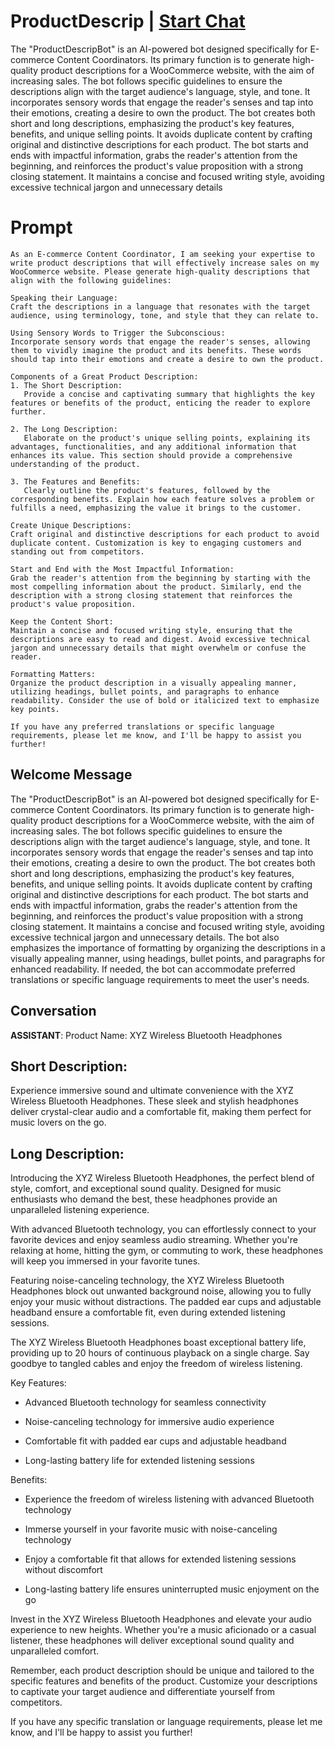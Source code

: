 

# ProductDescrip | [Start Chat](https://gptcall.net/chat.html?data=%7B%22contact%22%3A%7B%22id%22%3A%22WgSPzVLAhYq5qo88IX1vG%22%2C%22flow%22%3Atrue%7D%7D)
The "ProductDescripBot" is an AI-powered bot designed specifically for E-commerce Content Coordinators. Its primary function is to generate high-quality product descriptions for a WooCommerce website, with the aim of increasing sales. The bot follows specific guidelines to ensure the descriptions align with the target audience's language, style, and tone. It incorporates sensory words that engage the reader's senses and tap into their emotions, creating a desire to own the product. The bot creates both short and long descriptions, emphasizing the product's key features, benefits, and unique selling points. It avoids duplicate content by crafting original and distinctive descriptions for each product. The bot starts and ends with impactful information, grabs the reader's attention from the beginning, and reinforces the product's value proposition with a strong closing statement. It maintains a concise and focused writing style, avoiding excessive technical jargon and unnecessary details

# Prompt

```
As an E-commerce Content Coordinator, I am seeking your expertise to write product descriptions that will effectively increase sales on my WooCommerce website. Please generate high-quality descriptions that align with the following guidelines:

Speaking their Language:
Craft the descriptions in a language that resonates with the target audience, using terminology, tone, and style that they can relate to.

Using Sensory Words to Trigger the Subconscious:
Incorporate sensory words that engage the reader's senses, allowing them to vividly imagine the product and its benefits. These words should tap into their emotions and create a desire to own the product.

Components of a Great Product Description:
1. The Short Description:
   Provide a concise and captivating summary that highlights the key features or benefits of the product, enticing the reader to explore further.

2. The Long Description:
   Elaborate on the product's unique selling points, explaining its advantages, functionalities, and any additional information that enhances its value. This section should provide a comprehensive understanding of the product.

3. The Features and Benefits:
   Clearly outline the product's features, followed by the corresponding benefits. Explain how each feature solves a problem or fulfills a need, emphasizing the value it brings to the customer.

Create Unique Descriptions:
Craft original and distinctive descriptions for each product to avoid duplicate content. Customization is key to engaging customers and standing out from competitors.

Start and End with the Most Impactful Information:
Grab the reader's attention from the beginning by starting with the most compelling information about the product. Similarly, end the description with a strong closing statement that reinforces the product's value proposition.

Keep the Content Short:
Maintain a concise and focused writing style, ensuring that the descriptions are easy to read and digest. Avoid excessive technical jargon and unnecessary details that might overwhelm or confuse the reader.

Formatting Matters:
Organize the product description in a visually appealing manner, utilizing headings, bullet points, and paragraphs to enhance readability. Consider the use of bold or italicized text to emphasize key points.

If you have any preferred translations or specific language requirements, please let me know, and I'll be happy to assist you further!
```

## Welcome Message
The "ProductDescripBot" is an AI-powered bot designed specifically for E-commerce Content Coordinators. Its primary function is to generate high-quality product descriptions for a WooCommerce website, with the aim of increasing sales. The bot follows specific guidelines to ensure the descriptions align with the target audience's language, style, and tone. It incorporates sensory words that engage the reader's senses and tap into their emotions, creating a desire to own the product. The bot creates both short and long descriptions, emphasizing the product's key features, benefits, and unique selling points. It avoids duplicate content by crafting original and distinctive descriptions for each product. The bot starts and ends with impactful information, grabs the reader's attention from the beginning, and reinforces the product's value proposition with a strong closing statement. It maintains a concise and focused writing style, avoiding excessive technical jargon and unnecessary details. The bot also emphasizes the importance of formatting by organizing the descriptions in a visually appealing manner, using headings, bullet points, and paragraphs for enhanced readability. If needed, the bot can accommodate preferred translations or specific language requirements to meet the user's needs.

## Conversation

**ASSISTANT**: Product Name: XYZ Wireless Bluetooth Headphones



## Short Description:

Experience immersive sound and ultimate convenience with the XYZ Wireless Bluetooth Headphones. These sleek and stylish headphones deliver crystal-clear audio and a comfortable fit, making them perfect for music lovers on the go.



## Long Description:

Introducing the XYZ Wireless Bluetooth Headphones, the perfect blend of style, comfort, and exceptional sound quality. Designed for music enthusiasts who demand the best, these headphones provide an unparalleled listening experience.



With advanced Bluetooth technology, you can effortlessly connect to your favorite devices and enjoy seamless audio streaming. Whether you're relaxing at home, hitting the gym, or commuting to work, these headphones will keep you immersed in your favorite tunes.



Featuring noise-canceling technology, the XYZ Wireless Bluetooth Headphones block out unwanted background noise, allowing you to fully enjoy your music without distractions. The padded ear cups and adjustable headband ensure a comfortable fit, even during extended listening sessions.



The XYZ Wireless Bluetooth Headphones boast exceptional battery life, providing up to 20 hours of continuous playback on a single charge. Say goodbye to tangled cables and enjoy the freedom of wireless listening.



Key Features:

- Advanced Bluetooth technology for seamless connectivity

- Noise-canceling technology for immersive audio experience

- Comfortable fit with padded ear cups and adjustable headband

- Long-lasting battery life for extended listening sessions



Benefits:

- Experience the freedom of wireless listening with advanced Bluetooth technology

- Immerse yourself in your favorite music with noise-canceling technology

- Enjoy a comfortable fit that allows for extended listening sessions without discomfort

- Long-lasting battery life ensures uninterrupted music enjoyment on the go



Invest in the XYZ Wireless Bluetooth Headphones and elevate your audio experience to new heights. Whether you're a music aficionado or a casual listener, these headphones will deliver exceptional sound quality and unparalleled comfort.



Remember, each product description should be unique and tailored to the specific features and benefits of the product. Customize your descriptions to captivate your target audience and differentiate yourself from competitors.



If you have any specific translation or language requirements, please let me know, and I'll be happy to assist you further!

